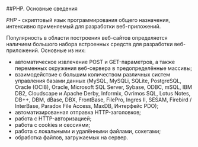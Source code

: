 ##PHP. Основные сведения

*PHP* - скриптовый язык программирования общего назначения, интенсивно применяемый для разработки веб-приложений. 

Популярность в области построения веб-сайтов определяется наличием большого набора встроенных средств для разработки веб-приложений. Основные из них:

- автоматическое извлечение POST и GET-параметров, а также переменных окружения веб-сервера в предопределённые массивы;
- взаимодействие с большим количеством различных систем управления базами данных (MySQL, MySQLi, SQLite, PostgreSQL, Oracle (OCI8), Oracle, Microsoft SQL Server, Sybase, ODBC, mSQL, IBM DB2, Cloudscape и Apache Derby, Informix, Ovrimos SQL, Lotus Notes, DB++, DBM, dBase, DBX, FrontBase, FilePro, Ingres II, SESAM, Firebird / InterBase, Paradox File Access, MaxDB, Интерфейс PDO);
- автоматизированная отправка HTTP-заголовков;
- работа с HTTP-авторизацией;
- работа с cookies и сессиями;
- работа с локальными и удалёнными файлами, сокетами;
- обработка файлов, загружаемых на сервер.